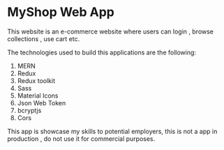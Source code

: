 # MyShop Web App

This website is an e-commerce website where users can login , browse collections , use cart etc.

The technologies used to build this applications are the following:

1. MERN
2. Redux
3. Redux toolkit
4. Sass
5. Material Icons
6. Json Web Token
7. bcryptjs
8. Cors

This app is showcase my skills to potential employers, this is not a app in production , do not use it for commercial purposes.